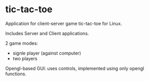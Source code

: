 tic-tac-toe
===========
Application for client-server game tic-tac-toe for Linux.

Includes Server and Client applications.

2 game modes:
 - signle player (against computer)
 - two players
 
Opengl-based GUI: uses controls, implemented using only opengl functions.
